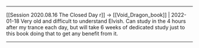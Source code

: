 

#
---

[[Session 2020.08.16 The Closed Day r]] -> [[Void_Dragon_book]] | 2022-01-18
Very old and difficult to understand Elvish. Can study in the 4 hours after my trance each day, but will take 6 weeks of dedicated study just to this book doing that to get any benefit from it.

---

